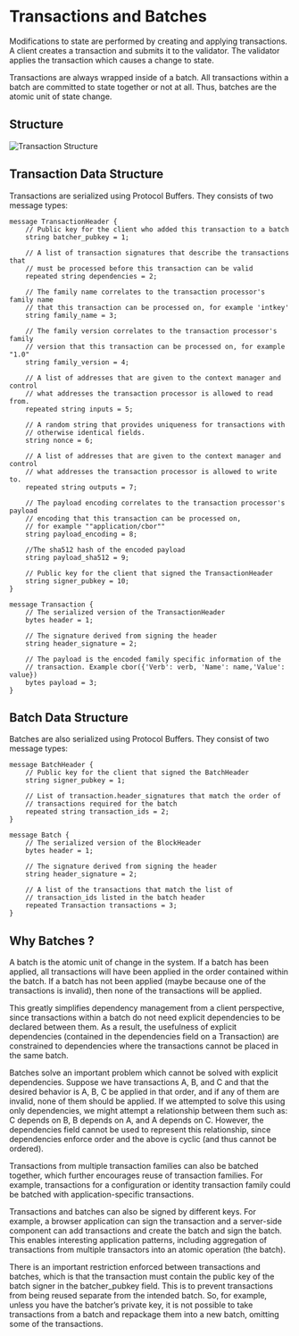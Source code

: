 # Transactions and Batches
Modifications to state are performed by creating and applying transactions. A client creates a transaction and submits it to the validator. The validator applies the transaction which causes a change to state.

Transactions are always wrapped inside of a batch. All transactions within a batch are committed to state together or not at all. Thus, batches are the atomic unit of state change.

## Structure

![Transaction Structure](http://kiro112.github.io/presentation/hyperledger/images/arch_batch_and_transaction.svg)


## Transaction Data Structure

Transactions are serialized using Protocol Buffers. They consists of two message types:

	message TransactionHeader {
	    // Public key for the client who added this transaction to a batch
	    string batcher_pubkey = 1;

	    // A list of transaction signatures that describe the transactions that
	    // must be processed before this transaction can be valid
	    repeated string dependencies = 2;

	    // The family name correlates to the transaction processor's family name
	    // that this transaction can be processed on, for example 'intkey'
	    string family_name = 3;

	    // The family version correlates to the transaction processor's family
	    // version that this transaction can be processed on, for example "1.0"
	    string family_version = 4;

	    // A list of addresses that are given to the context manager and control
	    // what addresses the transaction processor is allowed to read from.
	    repeated string inputs = 5;

	    // A random string that provides uniqueness for transactions with
	    // otherwise identical fields.
	    string nonce = 6;

	    // A list of addresses that are given to the context manager and control
	    // what addresses the transaction processor is allowed to write to.
	    repeated string outputs = 7;

	    // The payload encoding correlates to the transaction processor's payload
	    // encoding that this transaction can be processed on,
	    // for example ""application/cbor""
	    string payload_encoding = 8;

	    //The sha512 hash of the encoded payload
	    string payload_sha512 = 9;

	    // Public key for the client that signed the TransactionHeader
	    string signer_pubkey = 10;
	}

	message Transaction {
	    // The serialized version of the TransactionHeader
	    bytes header = 1;

	    // The signature derived from signing the header
	    string header_signature = 2;

	    // The payload is the encoded family specific information of the
	    // transaction. Example cbor({'Verb': verb, 'Name': name,'Value': value})
	    bytes payload = 3;
	}


## Batch Data Structure

Batches are also serialized using Protocol Buffers. They consist of two message types:

	message BatchHeader {
	    // Public key for the client that signed the BatchHeader
	    string signer_pubkey = 1;

	    // List of transaction.header_signatures that match the order of
	    // transactions required for the batch
	    repeated string transaction_ids = 2;
	}

	message Batch {
	    // The serialized version of the BlockHeader
	    bytes header = 1;

	    // The signature derived from signing the header
	    string header_signature = 2;

	    // A list of the transactions that match the list of
	    // transaction_ids listed in the batch header
	    repeated Transaction transactions = 3;
	}

## Why Batches ?

A batch is the atomic unit of change in the system. If a batch has been applied, all transactions will have been applied in the order contained within the batch. If a batch has not been applied (maybe because one of the transactions is invalid), then none of the transactions will be applied.

This greatly simplifies dependency management from a client perspective, since transactions within a batch do not need explicit dependencies to be declared between them. As a result, the usefulness of explicit dependencies (contained in the dependencies field on a Transaction) are constrained to dependencies where the transactions cannot be placed in the same batch.

Batches solve an important problem which cannot be solved with explicit dependencies. Suppose we have transactions A, B, and C and that the desired behavior is A, B, C be applied in that order, and if any of them are invalid, none of them should be applied. If we attempted to solve this using only dependencies, we might attempt a relationship between them such as: C depends on B, B depends on A, and A depends on C. However, the dependencies field cannot be used to represent this relationship, since dependencies enforce order and the above is cyclic (and thus cannot be ordered).

Transactions from multiple transaction families can also be batched together, which further encourages reuse of transaction families. For example, transactions for a configuration or identity transaction family could be batched with application-specific transactions.

Transactions and batches can also be signed by different keys. For example, a browser application can sign the transaction and a server-side component can add transactions and create the batch and sign the batch. This enables interesting application patterns, including aggregation of transactions from multiple transactors into an atomic operation (the batch).

There is an important restriction enforced between transactions and batches, which is that the transaction must contain the public key of the batch signer in the batcher_pubkey field. This is to prevent transactions from being reused separate from the intended batch. So, for example, unless you have the batcher’s private key, it is not possible to take transactions from a batch and repackage them into a new batch, omitting some of the transactions.